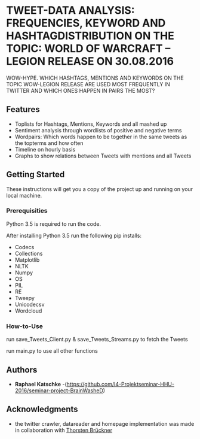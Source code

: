 # TWEET-DATA ANALYSIS: FREQUENCIES, KEYWORD AND HASHTAGDISTRIBUTION ON THE TOPIC: WORLD OF WARCRAFT – LEGION RELEASE ON 30.08.2016

WOW-HYPE. WHICH HASHTAGS, MENTIONS AND KEYWORDS ON THE TOPIC WOW-LEGION RELEASE ARE USED MOST FREQUENTLY IN TWITTER 
AND WHICH ONES HAPPEN IN PAIRS THE MOST?

## Features ##

- Toplists for Hashtags, Mentions, Keywords and all mashed up
- Sentiment analysis through wordlists of positive and negative terms
- Wordpairs: Which words happen to be together in the same tweets as the topterms and how often
- Timeline on hourly basis
- Graphs to show relations between Tweets with mentions and all Tweets

## Getting Started

These instructions will get you a copy of the project up and running on your local machine.

### Prerequisities

Python 3.5 is required to run the code.

After installing Python 3.5 run the following pip installs:

- Codecs
- Collections
- Matplotlib
- NLTK
- Numpy
- OS
- PIL
- RE
- Tweepy
- Unicodecsv
- Wordcloud


### How-to-Use

run save_Tweets_Client.py & save_Tweets_Streams.py to fetch the Tweets

run main.py to use all other functions


## Authors

* **Raphael Katschke** -(https://github.com/I4-Projektseminar-HHU-2016/seminar-project-BrainWasheD)

## Acknowledgments

- the twitter crawler, datareader and homepage implementation was made in collaboration with
<a href="https://github.com/Geemania">Thorsten Brückner</a>

